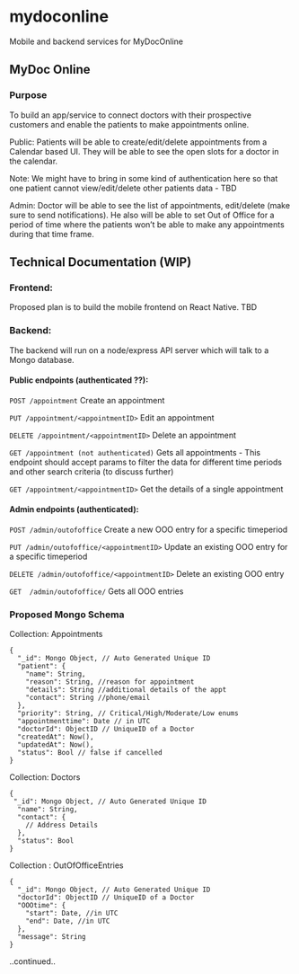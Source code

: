 # mydoconline
Mobile and backend services for MyDocOnline

## MyDoc Online
### Purpose

To build an app/service to connect doctors with their prospective customers and enable the patients to make appointments online. 

Public: Patients will be able to create/edit/delete appointments from a Calendar based UI. They will be able to see the open slots for a doctor in the calendar.

Note: We might have to bring in some kind of authentication here so that one patient cannot view/edit/delete other patients data - TBD

Admin: Doctor will be able to see the list of appointments, edit/delete (make sure to send notifications). He also will be able to set Out of Office for a period of time where the patients won’t be able to make any appointments during that time frame.


## Technical Documentation (WIP)

### Frontend:

Proposed plan is to build the mobile frontend on React Native. TBD

### Backend:

The backend will run on a node/express API server which will talk to a Mongo database.

#### Public endpoints (authenticated ??):

`POST /appointment`
	Create an appointment
	
`PUT /appointment/<appointmentID>`
	Edit an appointment
	
`DELETE /appointment/<appointmentID>`
	Delete an appointment
	
`GET /appointment (not authenticated)`
	Gets all appointments - This endpoint should accept params to filter the data for different time periods and other search criteria (to discuss further)
	
`GET /appointment/<appointmentID>`
	Get the details of a single appointment
	

#### Admin endpoints (authenticated):

`POST /admin/outofoffice`
	Create a new OOO entry for a specific timeperiod
	
`PUT /admin/outofoffice/<appointmentID>`
	Update an existing OOO entry for a specific timeperiod 
	
`DELETE /admin/outofoffice/<appointmentID>`
	Delete an existing OOO entry
	
`GET  /admin/outofoffice/`
	Gets all OOO entries
	

### Proposed Mongo Schema

Collection: Appointments
```
{
  "_id": Mongo Object, // Auto Generated Unique ID
  "patient": {
    "name": String,
    "reason": String, //reason for appointment
    "details": String //additional details of the appt
    "contact": String //phone/email
  },
  "priority": String, // Critical/High/Moderate/Low enums
  "appointmenttime": Date // in UTC
  "doctorId": ObjectID // UniqueID of a Doctor
  "createdAt": Now(),
  "updatedAt": Now(),
  "status": Bool // false if cancelled
}
```

Collection: Doctors
```
{
 "_id": Mongo Object, // Auto Generated Unique ID
  "name": String,
  "contact": {
    // Address Details
  },
  "status": Bool
}
```

Collection : OutOfOfficeEntries
```
{
  "_id": Mongo Object, // Auto Generated Unique ID
  "doctorId": ObjectID // UniqueID of a Doctor
  "OOOtime": {
    "start": Date, //in UTC
    "end": Date, //in UTC
  },
  "message": String
}
```
..continued..
